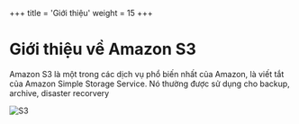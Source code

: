 +++
title = 'Giới thiệu'
weight = 15
+++

# Giới thiệu về Amazon S3

Amazon S3 là một trong các dịch vụ phổ biến nhất của Amazon, là viết tắt của Amazon Simple Storage Service. Nó thường được sử dụng cho backup, archive, disaster recorvery

![S3](/images/s3_icon.png?featherlight=false&width=50pc)